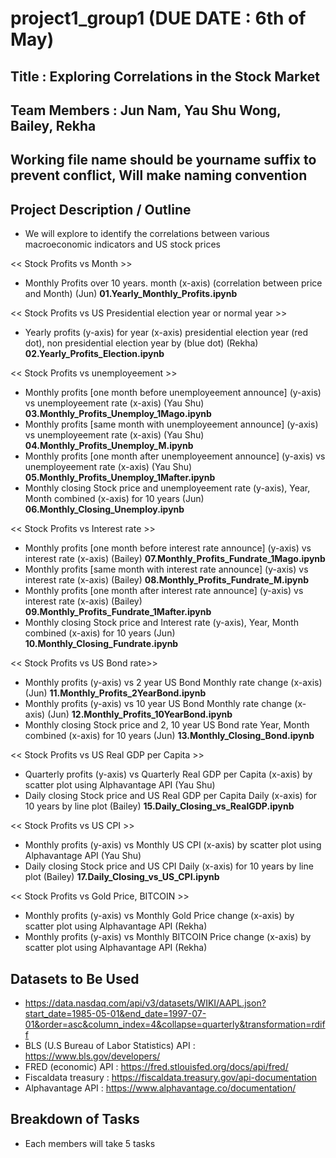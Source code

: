 # project1_group1 (DUE DATE : 6th of May)

## Title : Exploring Correlations in the Stock Market

## Team Members : Jun Nam, Yau Shu Wong, Bailey, Rekha

## Working file name should be yourname suffix to prevent conflict, Will make naming convention

## Project Description / Outline  

- We will explore to identify the correlations between various macroeconomic indicators and US stock prices

<< Stock Profits vs Month >>
- Monthly Profits over 10 years. month (x-axis) (correlation between price and Month) (Jun) **01.Yearly_Monthly_Profits.ipynb**

<< Stock Profits vs US Presidential election year or normal year >>
- Yearly profits (y-axis) for year (x-axis) presidential election year (red dot), non presidential election year by (blue dot) (Rekha) **02.Yearly_Profits_Election.ipynb**

<< Stock Profits vs unemployeement >>
- Monthly profits [one month before unemployeement announce] (y-axis) vs unemployeement rate (x-axis) (Yau Shu) **03.Monthly_Profits_Unemploy_1Mago.ipynb**
- Monthly profits [same month with unemployeement announce] (y-axis) vs unemployeement rate (x-axis) (Yau Shu) **04.Monthly_Profits_Unemploy_M.ipynb**
- Monthly profits [one month after unemployeement announce] (y-axis) vs unemployeement rate (x-axis) (Yau Shu) **05.Monthly_Profits_Unemploy_1Mafter.ipynb**
- Monthly closing Stock price and unemployeement rate (y-axis), Year, Month combined (x-axis) for 10 years (Jun) **06.Monthly_Closing_Unemploy.ipynb**

<< Stock Profits vs Interest rate >>
- Monthly profits [one month before interest rate announce] (y-axis) vs interest rate (x-axis) (Bailey) **07.Monthly_Profits_Fundrate_1Mago.ipynb**
- Monthly profits [same month with interest rate announce] (y-axis) vs interest rate (x-axis) (Bailey) **08.Monthly_Profits_Fundrate_M.ipynb**
- Monthly profits [one month after interest rate announce] (y-axis) vs interest rate (x-axis) (Bailey) **09.Monthly_Profits_Fundrate_1Mafter.ipynb**
- Monthly closing Stock price and Interest rate (y-axis), Year, Month combined (x-axis) for 10 years (Jun) **10.Monthly_Closing_Fundrate.ipynb**

<< Stock Profits vs US Bond rate>>
- Monthly profits (y-axis) vs 2 year US Bond Monthly rate change (x-axis) (Jun) **11.Monthly_Profits_2YearBond.ipynb**
- Monthly profits (y-axis) vs 10 year US Bond Monthly rate change (x-axis) (Jun) **12.Monthly_Profits_10YearBond.ipynb**
- Monthly closing Stock price and 2, 10 year US Bond rate Year, Month combined (x-axis) for 10 years (Jun) **13.Monthly_Closing_Bond.ipynb**

<< Stock Profits vs US Real GDP per Capita >>
- Quarterly profits (y-axis) vs Quarterly Real GDP per Capita (x-axis) by scatter plot using Alphavantage API (Yau Shu)
- Daily closing Stock price and US Real GDP per Capita Daily (x-axis) for 10 years by line plot (Bailey) **15.Daily_Closing_vs_RealGDP.ipynb**

<< Stock Profits vs US CPI >>
- Monthly profits (y-axis) vs Monthly US CPI (x-axis) by scatter plot using Alphavantage API (Yau Shu)
- Daily closing Stock price and US CPI Daily (x-axis) for 10 years by line plot (Bailey) **17.Daily_Closing_vs_US_CPI.ipynb**

<< Stock Profits vs Gold Price, BITCOIN >>
- Monthly profits (y-axis) vs Monthly Gold Price change (x-axis) by scatter plot using Alphavantage API (Rekha)
- Monthly profits (y-axis) vs Monthly BITCOIN Price change (x-axis) by scatter plot using Alphavantage API (Rekha)

## Datasets to Be Used
- https://data.nasdaq.com/api/v3/datasets/WIKI/AAPL.json?start_date=1985-05-01&end_date=1997-07-01&order=asc&column_index=4&collapse=quarterly&transformation=rdiff
- BLS (U.S Bureau of Labor Statistics) API : https://www.bls.gov/developers/
- FRED (economic) API : https://fred.stlouisfed.org/docs/api/fred/
- Fiscaldata treasury : https://fiscaldata.treasury.gov/api-documentation
- Alphavantage API : https://www.alphavantage.co/documentation/

## Breakdown of Tasks
- Each members will take 5 tasks 

